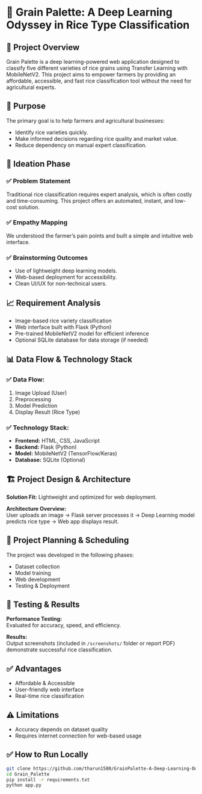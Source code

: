 # 🌾 Grain Palette: A Deep Learning Odyssey in Rice Type Classification

## 📌 Project Overview
Grain Palette is a deep learning-powered web application designed to classify five different varieties of rice grains using Transfer Learning with MobileNetV2. This project aims to empower farmers by providing an affordable, accessible, and fast rice classification tool without the need for agricultural experts.

## 🎯 Purpose
The primary goal is to help farmers and agricultural businesses:

- Identify rice varieties quickly.
- Make informed decisions regarding rice quality and market value.
- Reduce dependency on manual expert classification.

## 🧠 Ideation Phase

### ✅ Problem Statement
Traditional rice classification requires expert analysis, which is often costly and time-consuming. This project offers an automated, instant, and low-cost solution.

### ✅ Empathy Mapping
We understood the farmer’s pain points and built a simple and intuitive web interface.

### ✅ Brainstorming Outcomes
- Use of lightweight deep learning models.
- Web-based deployment for accessibility.
- Clean UI/UX for non-technical users.

## 📈 Requirement Analysis

- Image-based rice variety classification
- Web interface built with Flask (Python)
- Pre-trained MobileNetV2 model for efficient inference
- Optional SQLite database for data storage (if needed)

## 📊 Data Flow & Technology Stack

### ✅ Data Flow:
1. Image Upload (User)
2. Preprocessing
3. Model Prediction
4. Display Result (Rice Type)

### ✅ Technology Stack:
- **Frontend:** HTML, CSS, JavaScript
- **Backend:** Flask (Python)
- **Model:** MobileNetV2 (TensorFlow/Keras)
- **Database:** SQLite (Optional)

## 🏗️ Project Design & Architecture

**Solution Fit:** Lightweight and optimized for web deployment.

**Architecture Overview:**  
User uploads an image → Flask server processes it → Deep Learning model predicts rice type → Web app displays result.

## 📅 Project Planning & Scheduling
The project was developed in the following phases:
- Dataset collection
- Model training
- Web development
- Testing & Deployment

## 🧪 Testing & Results

**Performance Testing:**  
Evaluated for accuracy, speed, and efficiency.

**Results:**  
Output screenshots (included in `/screenshots/` folder or report PDF) demonstrate successful rice classification.

## ✅ Advantages

- Affordable & Accessible
- User-friendly web interface
- Real-time rice classification

## ⚠️ Limitations

- Accuracy depends on dataset quality
- Requires internet connection for web-based usage

## ✅ How to Run Locally

```bash
git clone https://github.com/tharun1580/GrainPalette-A-Deep-Learning-Odyssey
cd Grain_Palette
pip install -r requirements.txt
python app.py
```
